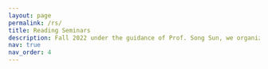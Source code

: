 ```yaml
---
layout: page
permalink: /rs/
title: Reading Seminars
description: Fall 2022 under the guidance of Prof. Song Sun, we organize a reading seminar on complex differential geometry. This semester we don't have a presecribed topic to study rather than participants are free to give talks from their own tastes. You can sign up for a talk using this google sheet. Song is willing to provide interesting topics and related references, so if you want to find a topic to study and give a talk on the seminar, feel free to reach out to Song for help.
nav: true
nav_order: 4
---
```

